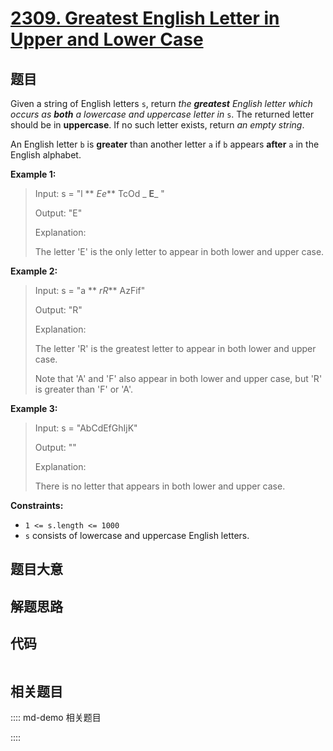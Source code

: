 # [2309. Greatest English Letter in Upper and Lower Case](https://leetcode.com/problems/greatest-english-letter-in-upper-and-lower-case)

## 题目

Given a string of English letters `s`, return _the **greatest** English letter
which occurs as **both** a lowercase and uppercase letter in_ `s`. The
returned letter should be in **uppercase**. If no such letter exists, return
_an empty string_.

An English letter `b` is **greater** than another letter `a` if `b` appears
**after** `a` in the English alphabet.



**Example 1:**

> Input: s = "l ** _Ee_** TcOd _ **E**_ "
> 
> Output: "E"
> 
> Explanation:
> 
> The letter 'E' is the only letter to appear in both lower and upper case.

**Example 2:**

> Input: s = "a ** _rR_** AzFif"
> 
> Output: "R"
> 
> Explanation:
> 
> The letter 'R' is the greatest letter to appear in both lower and upper case.
> 
> Note that 'A' and 'F' also appear in both lower and upper case, but 'R' is greater than 'F' or 'A'.

**Example 3:**

> Input: s = "AbCdEfGhIjK"
> 
> Output: ""
> 
> Explanation:
> 
> There is no letter that appears in both lower and upper case.

**Constraints:**

  * `1 <= s.length <= 1000`
  * `s` consists of lowercase and uppercase English letters.


## 题目大意

## 解题思路

## 代码

```javascript

```

## 相关题目

:::: md-demo 相关题目

::::
